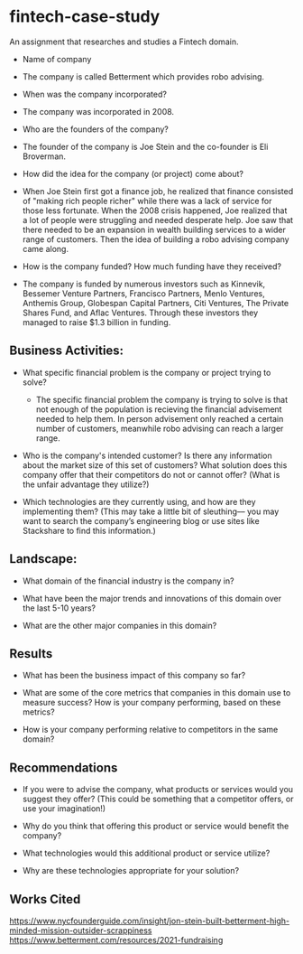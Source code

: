 # fintech-case-study
An assignment that researches and studies a Fintech domain. 
* Name of company
- The company is called Betterment which provides robo advising. 

* When was the company incorporated?
- The company was incorporated in 2008. 

* Who are the founders of the company?
- The founder of the company is Joe Stein and the co-founder is Eli Broverman. 

* How did the idea for the company (or project) come about?
- When Joe Stein first got a finance job, he realized that finance consisted of "making rich people richer" while there was a lack of service for those less
fortunate. When the 2008 crisis happened, Joe realized that a lot of people were struggling and needed desperate help. Joe saw that there needed to be an expansion in wealth building services to a wider range of customers. Then the idea of building a robo advising company came along. 

* How is the company funded? How much funding have they received?
- The company is funded by numerous investors such as Kinnevik, Bessemer Venture Partners, Francisco Partners, Menlo Ventures, Anthemis Group, Globespan Capital Partners, Citi Ventures, The Private Shares Fund, and Aflac Ventures. Through these investors they managed to raise $1.3 billion in funding. 


## Business Activities:

* What specific financial problem is the company or project trying to solve?
  - The specific financial problem the company is trying to solve is that not enough of the population is recieving the financial advisement needed to help them. In person     advisement only reached a certain number of customers, meanwhile robo advising can reach a larger range. 

* Who is the company's intended customer?  Is there any information about the market size of this set of customers?
What solution does this company offer that their competitors do not or cannot offer? (What is the unfair advantage they utilize?)

* Which technologies are they currently using, and how are they implementing them? (This may take a little bit of sleuthing–– you may want to search the company’s engineering blog or use sites like Stackshare to find this information.)


## Landscape:

* What domain of the financial industry is the company in?

* What have been the major trends and innovations of this domain over the last 5-10 years?

* What are the other major companies in this domain?


## Results

* What has been the business impact of this company so far?

* What are some of the core metrics that companies in this domain use to measure success? How is your company performing, based on these metrics?

* How is your company performing relative to competitors in the same domain?


## Recommendations

* If you were to advise the company, what products or services would you suggest they offer? (This could be something that a competitor offers, or use your imagination!)

* Why do you think that offering this product or service would benefit the company?

* What technologies would this additional product or service utilize?

* Why are these technologies appropriate for your solution?


## Works Cited

https://www.nycfounderguide.com/insight/jon-stein-built-betterment-high-minded-mission-outsider-scrappiness
https://www.betterment.com/resources/2021-fundraising
